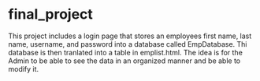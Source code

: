# final_project
This project includes a login page that stores an employees first name, last name, username, and password into a database called EmpDatabase. Thi database is then tranlated into a table in emplist.html. The idea is for the Admin to be able to see the data in an organized manner and be able to modify it.
